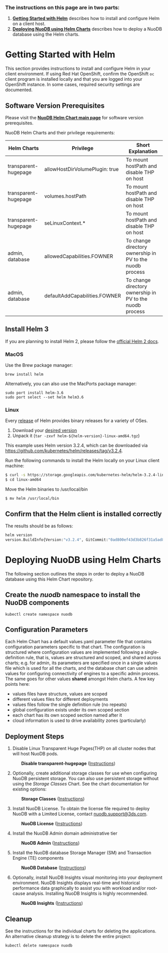 ### The instructions on this page are in two parts:

1. **[Getting Started with Helm][4]** describes how to install and configure Helm on a client host.
2. **[Deploying NuoDB using Helm Charts][5]** describes how to deploy a NuoDB database using the Helm charts.

# Getting Started with Helm 

This section provides instructions to install and configure Helm in your client environment. If using Red Hat OpenShift, confirm the OpenShift `oc` client program is installed locally and that you are logged into your OpenShift instance. In some cases, required security settings are documented. 

## Software Version Prerequisites

Please visit the **[NuoDB Helm Chart main page][6]** for software version prerequisites.

NuoDB Helm Charts and their privilege requirements:

| Helm Charts | Privilege | Short Explanation |
| ----- | ----------- | ------ |
| transparent-hugepage| allowHostDirVolumePlugin: true | To mount hostPath and disable THP on host|
| transparent-hugepage| volumes.hostPath | To mount hostPath and disable THP on host|
| transparent-hugepage| seLinuxContext.* | To mount hostPath and disable THP on host|
| admin, database| allowedCapabilities.FOWNER | To change directory ownership in PV to the nuodb process|
| admin, database| defaultAddCapabilities.FOWNER | To change directory ownership in PV to the nuodb process|

## Install Helm 3

If you are planning to install Helm 2, please follow the [official Helm 2 docs][7].

### MacOS

Use the Brew package manager:
```
brew install helm
```

Alternatively, you can also use the MacPorts package manager:
```
sudo port install helm-3.6
sudo port select --set helm helm3.6
```

### Linux

Every [release][2] of Helm provides binary releases for a variety of OSes. 

1. Download your [desired version][2]
2. Unpack it (`tar -zxvf helm-${helm-version}-linux-amd64.tgz`)

This example uses Helm version 3.2.4, which can be downloaded via <https://github.com/kubernetes/helm/releases/tag/v3.2.4>.

Run the following commands to install the Helm locally on your Linux client machine:
```bash
$ curl -s https://storage.googleapis.com/kubernetes-helm/helm-3.2.4-linux-amd64.tar.gz | tar xz
$ cd linux-amd64
```

Move the Helm binaries to /usr/local/bin
```
$ mv helm /usr/local/bin
```

## Confirm that the Helm client is installed correctly 

The results should be as follows:

```bash
helm version
version.BuildInfo{Version:"v3.2.4", GitCommit:"0ad800ef43d3b826f31a5ad8dfbb4fe05d143688", GitTreeState:"dirty", GoVersion:"go1.14.3"}
```

# Deploying NuoDB using Helm Charts

The following section outlines the steps in order to deploy a NuoDB database using this Helm Chart repository.

## Create the _nuodb_ namespace to install the NuoDB components

```
kubectl create namespace nuodb
```

## Configuration Parameters

Each Helm Chart has a default values.yaml parameter file that contains configuration parameters specific to that chart. The configuration is structured where configuration values are implemented following a single-definition rule, that is, values are structured and scoped, and shared across charts; e.g. for admin, its parameters are specified once in a single values file which is used for all the charts, and the database chart can use admin values for configuring connectivity of engines to a specific admin process. The same goes for other values **shared** amongst Helm charts. A few key points here:

- values files have structure, values are scoped
- different values files for different deployments
- values files follow the single definition rule (no repeats)
- global configuration exists under its own scoped section
- each chart has its own scoped section named after it
- cloud information is used to drive availability zones (particularly)

## Deployment Steps

1. Disable Linux Transparent Huge Pages(THP) on all cluster nodes that will host NuoDB pods.

&nbsp;&nbsp;&nbsp;&nbsp;&nbsp;&nbsp;&nbsp;&nbsp;&nbsp;&nbsp;&nbsp;&nbsp;
**Disable transparent-hugepage** ([Instructions](transparent-hugepage/README.md))

2. Optionally, create additional storage classes for use when configuring NuoDB persistent storage. You can also use persistent storage without using the _Storage Classes_ Chart. See the chart documentation for existing options: 

&nbsp;&nbsp;&nbsp;&nbsp;&nbsp;&nbsp;&nbsp;&nbsp;&nbsp;&nbsp;&nbsp;&nbsp;
**Storage Classes** ([Instructions](storage-class/README.md)) 

3. Install NuoDB License.
To obtain the license file required to deploy NuoDB with a Limited License, contact <nuodb.support@3ds.com>.

&nbsp;&nbsp;&nbsp;&nbsp;&nbsp;&nbsp;&nbsp;&nbsp;&nbsp;&nbsp;&nbsp;&nbsp;
**NuoDB License** ([Instructions](license/README.md)) 

4. Install the NuoDB Admin domain administrative tier

&nbsp;&nbsp;&nbsp;&nbsp;&nbsp;&nbsp;&nbsp;&nbsp;&nbsp;&nbsp;&nbsp;&nbsp;
**NuoDB Admin** ([Instructions](admin/README.md)) 

5. Install the NuoDB database Storage Manager (SM) and Transaction Engine (TE) components

&nbsp;&nbsp;&nbsp;&nbsp;&nbsp;&nbsp;&nbsp;&nbsp;&nbsp;&nbsp;&nbsp;&nbsp;
**NuoDB Database** ([Instructions](database/README.md)) 

6. Optionally, install NuoDB Insights visual monitoring into your deployment environment. NuoDB Insights displays real-time and historical performance data graphically to assist you with workload and/or root-cause analysis. Installing NuoDB Insights is highly recommended.

&nbsp;&nbsp;&nbsp;&nbsp;&nbsp;&nbsp;&nbsp;&nbsp;&nbsp;&nbsp;&nbsp;&nbsp;
**NuoDB Insights** ([Instructions](https://github.com/nuodb/nuodb-insights/tree/master/stable#deploying-nuodb-insights-using-helm-charts)) 

## Cleanup

See the instructions for the individual charts for deleting the applications.
An alternative cleanup strategy is to delete the entire project:

`kubectl delete namespace nuodb`

[1]: https://helm.sh/docs/using_helm/
[2]: https://github.com/helm/helm/releases
[4]: #getting-started-with-helm
[5]: #deploying-nuodb-using-helm-charts
[6]: https://github.com/nuodb/nuodb-helm-charts#software-release-requirements
[7]: https://v2.helm.sh/docs/using_helm/

